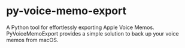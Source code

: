 # py-voice-memo-export
A Python tool for effortlessly exporting Apple Voice Memos. PyVoiceMemoExport provides a simple solution to back up your voice memos from macOS.
